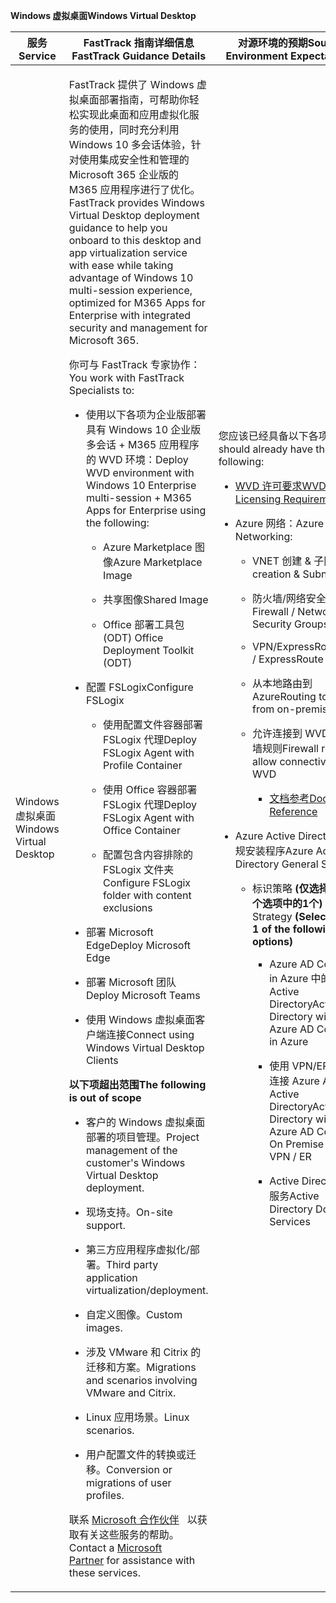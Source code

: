 <span data-ttu-id="50e94-101">**Windows 虚拟桌面**</span><span class="sxs-lookup"><span data-stu-id="50e94-101">**Windows Virtual Desktop**</span></span>

<table>
<thead>
<tr class="header">
<th><span data-ttu-id="50e94-102"><strong>服务</strong></span><span class="sxs-lookup"><span data-stu-id="50e94-102"><strong>Service</strong></span></span></th>
<th><span data-ttu-id="50e94-103"><strong>FastTrack 指南详细信息</strong></span><span class="sxs-lookup"><span data-stu-id="50e94-103"><strong>FastTrack Guidance Details</strong></span></span></th>
<th><span data-ttu-id="50e94-104"><strong>对源环境的预期</strong></span><span class="sxs-lookup"><span data-stu-id="50e94-104"><strong>Source Environment Expectations</strong></span></span></th>
</tr>
</thead>
<tbody>
<tr class="odd">
<td><span data-ttu-id="50e94-105">Windows 虚拟桌面</span><span class="sxs-lookup"><span data-stu-id="50e94-105">Windows Virtual Desktop</span></span></td>
<td><p><span data-ttu-id="50e94-106">FastTrack 提供了 Windows 虚拟桌面部署指南，可帮助你轻松实现此桌面和应用虚拟化服务的使用，同时充分利用 Windows 10 多会话体验，针对使用集成安全性和管理的 Microsoft 365 企业版的 M365 应用程序进行了优化。</span><span class="sxs-lookup"><span data-stu-id="50e94-106">FastTrack provides Windows Virtual Desktop deployment guidance to help you onboard to this desktop and app virtualization service with ease while taking advantage of Windows 10 multi-session experience, optimized for M365 Apps for Enterprise with integrated security and management for Microsoft 365.</span></span></p>
<p><span data-ttu-id="50e94-107">你可与 FastTrack 专家协作：</span><span class="sxs-lookup"><span data-stu-id="50e94-107">You work with FastTrack Specialists to:</span></span></p>
<ul>
<li><p><span data-ttu-id="50e94-108">使用以下各项为企业版部署具有 Windows 10 企业版多会话 + M365 应用程序的 WVD 环境：</span><span class="sxs-lookup"><span data-stu-id="50e94-108">Deploy WVD environment with Windows 10 Enterprise multi-session + M365 Apps for Enterprise using the following:</span></span></p>
<ul>
<li><p><span data-ttu-id="50e94-109">Azure Marketplace 图像</span><span class="sxs-lookup"><span data-stu-id="50e94-109">Azure Marketplace Image</span></span></p></li>
<li><p><span data-ttu-id="50e94-110">共享图像</span><span class="sxs-lookup"><span data-stu-id="50e94-110">Shared Image</span></span></p></li>
<li><p><span data-ttu-id="50e94-111">Office 部署工具包 (ODT) </span><span class="sxs-lookup"><span data-stu-id="50e94-111">Office Deployment Toolkit (ODT)</span></span></p></li>
</ul></li>
<li><p><span data-ttu-id="50e94-112">配置 FSLogix</span><span class="sxs-lookup"><span data-stu-id="50e94-112">Configure FSLogix</span></span></p>
<ul>
<li><p><span data-ttu-id="50e94-113">使用配置文件容器部署 FSLogix 代理</span><span class="sxs-lookup"><span data-stu-id="50e94-113">Deploy FSLogix Agent with Profile Container</span></span></p></li>
<li><p><span data-ttu-id="50e94-114">使用 Office 容器部署 FSLogix 代理</span><span class="sxs-lookup"><span data-stu-id="50e94-114">Deploy FSLogix Agent with Office Container</span></span></p></li>
<li><p><span data-ttu-id="50e94-115">配置包含内容排除的 FSLogix 文件夹</span><span class="sxs-lookup"><span data-stu-id="50e94-115">Configure FSLogix folder with content exclusions</span></span></p></li>
</ul></li>
<li><p><span data-ttu-id="50e94-116">部署 Microsoft Edge</span><span class="sxs-lookup"><span data-stu-id="50e94-116">Deploy Microsoft Edge</span></span></p></li>
<li><p><span data-ttu-id="50e94-117">部署 Microsoft 团队</span><span class="sxs-lookup"><span data-stu-id="50e94-117">Deploy Microsoft Teams</span></span></p></li>
<li><p><span data-ttu-id="50e94-118">使用 Windows 虚拟桌面客户端连接</span><span class="sxs-lookup"><span data-stu-id="50e94-118">Connect using Windows Virtual Desktop Clients</span></span></p></li>
</ul>
<p><span data-ttu-id="50e94-119"><strong>以下项超出范围</strong></span><span class="sxs-lookup"><span data-stu-id="50e94-119"><strong>The following is out of scope</strong></span></span></p>
<ul>
<li><p><span data-ttu-id="50e94-120">客户的 Windows 虚拟桌面部署的项目管理。</span><span class="sxs-lookup"><span data-stu-id="50e94-120">Project management of the customer's Windows Virtual Desktop deployment.</span></span></p></li>
<li><p><span data-ttu-id="50e94-121">现场支持。</span><span class="sxs-lookup"><span data-stu-id="50e94-121">On-site support.</span></span></p></li>
<li><p><span data-ttu-id="50e94-122">第三方应用程序虚拟化/部署。</span><span class="sxs-lookup"><span data-stu-id="50e94-122">Third party application virtualization/deployment.</span></span></p></li>
<li><p><span data-ttu-id="50e94-123">自定义图像。</span><span class="sxs-lookup"><span data-stu-id="50e94-123">Custom images.</span></span></p></li>
<li><p><span data-ttu-id="50e94-124">涉及 VMware 和 Citrix 的迁移和方案。</span><span class="sxs-lookup"><span data-stu-id="50e94-124">Migrations and scenarios involving VMware and Citrix.</span></span></p></li>
<li><p><span data-ttu-id="50e94-125">Linux 应用场景。</span><span class="sxs-lookup"><span data-stu-id="50e94-125">Linux scenarios.</span></span></p></li>
<li><p><span data-ttu-id="50e94-126">用户配置文件的转换或迁移。</span><span class="sxs-lookup"><span data-stu-id="50e94-126">Conversion or migrations of user profiles.</span></span></p></li>
</ul>
<p><span data-ttu-id="50e94-127">联系 <a href="https://go.microsoft.com/fwlink/?linkid=2080150">Microsoft 合作伙伴</a>   以获取有关这些服务的帮助。</span><span class="sxs-lookup"><span data-stu-id="50e94-127">Contact a <a href="https://go.microsoft.com/fwlink/?linkid=2080150">Microsoft Partner</a> for assistance with these services.</span></span></p></td>
<td><p><span data-ttu-id="50e94-128">您应该已经具备以下各项：</span><span class="sxs-lookup"><span data-stu-id="50e94-128">You should already have the following:</span></span></p>
<ul>
<li><p><span data-ttu-id="50e94-129"><a href="https://docs.microsoft.com/en-us/azure/virtual-desktop/overview#requirements">WVD 许可要求</a></span><span class="sxs-lookup"><span data-stu-id="50e94-129"><a href="https://docs.microsoft.com/en-us/azure/virtual-desktop/overview#requirements">WVD Licensing Requirements</a></span></span></p></li>
<li><p><span data-ttu-id="50e94-130">Azure 网络：</span><span class="sxs-lookup"><span data-stu-id="50e94-130">Azure Networking:</span></span></p>
<ul>
<li><p><span data-ttu-id="50e94-131">VNET 创建 &amp; 子网</span><span class="sxs-lookup"><span data-stu-id="50e94-131">VNET creation &amp; Subnetting</span></span></p></li>
<li><p><span data-ttu-id="50e94-132">防火墙/网络安全组</span><span class="sxs-lookup"><span data-stu-id="50e94-132">Firewall / Network Security Groups</span></span></p></li>
<li><p><span data-ttu-id="50e94-133">VPN/ExpressRoute</span><span class="sxs-lookup"><span data-stu-id="50e94-133">VPN / ExpressRoute</span></span></p></li>
<li><p><span data-ttu-id="50e94-134">从本地路由到 Azure</span><span class="sxs-lookup"><span data-stu-id="50e94-134">Routing to Azure from on-premises</span></span></p></li>
<li><p><span data-ttu-id="50e94-135">允许连接到 WVD 的防火墙规则</span><span class="sxs-lookup"><span data-stu-id="50e94-135">Firewall rules to allow connectivity to WVD</span></span></p>
<ul>
<li><p><span data-ttu-id="50e94-136"><a href="https://docs.microsoft.com/en-us/azure/virtual-desktop/overview#supported-remote-desktop-clients">文档参考</a></span><span class="sxs-lookup"><span data-stu-id="50e94-136"><a href="https://docs.microsoft.com/en-us/azure/virtual-desktop/overview#supported-remote-desktop-clients">Docs Reference</a></span></span></p></li>
</ul></li>
</ul></li>
<li><p><span data-ttu-id="50e94-137">Azure Active Directory 常规安装程序</span><span class="sxs-lookup"><span data-stu-id="50e94-137">Azure Active Directory General Setup</span></span></p>
<ul>
<li><p><span data-ttu-id="50e94-138">标识策略 <strong> (仅选择以下3个选项中的1个) </strong></span><span class="sxs-lookup"><span data-stu-id="50e94-138">Identity Strategy <strong>(Select ONLY 1 of the following 3 options)</strong></span></span></p>
<ul>
<li><p><span data-ttu-id="50e94-139">Azure AD Connect in Azure 中的 Active Directory</span><span class="sxs-lookup"><span data-stu-id="50e94-139">Active Directory with Azure AD Connect in Azure</span></span></p></li>
<li><p><span data-ttu-id="50e94-140">使用 VPN/ER 的本地连接 Azure AD 的 Active Directory</span><span class="sxs-lookup"><span data-stu-id="50e94-140">Active Directory with Azure AD Connect On Premise over VPN / ER</span></span></p></li>
<li><p><span data-ttu-id="50e94-141">Active Directory 域服务</span><span class="sxs-lookup"><span data-stu-id="50e94-141">Active Directory Domain Services</span></span></p></li>
</ul></li>
</ul></li>
</ul></td>
</tr>
</tbody>
</table>

